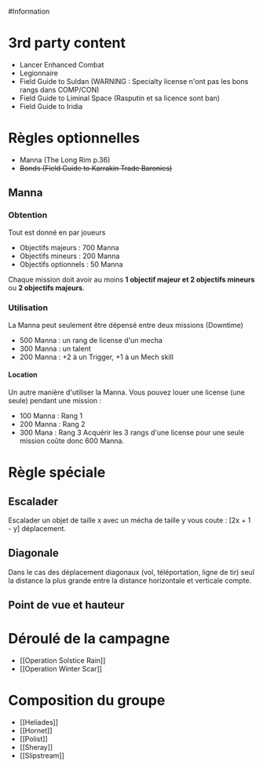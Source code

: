 #Information
# 3rd party content
- Lancer Enhanced Combat
- Legionnaire
- Field Guide to Suldan (WARNING : Specialty license n'ont pas les bons rangs dans COMP/CON)
- Field Guide to Liminal Space (Rasputin et sa licence sont ban)
- Field Guide to Iridia

# Règles optionnelles
- Manna (The Long Rim p.36)
- ~~Bonds (Field Guide to Karrakin Trade Baronies)~~

## Manna
### Obtention
Tout est donné en par joueurs
- Objectifs majeurs : 700 Manna 
- Objectifs mineurs :  200 Manna
- Objectifs optionnels : 50 Manna

Chaque mission doit avoir au moins **1 objectif majeur et 2 objectifs mineurs** ou **2 objectifs majeurs**.

### Utilisation
La Manna peut seulement être dépensé entre deux missions (Downtime)
- 500 Manna : un rang de license d'un mecha
- 300 Manna : un talent
- 200 Manna : +2 à un Trigger, +1 à un Mech skill

#### Location
Un autre manière d'utiliser la Manna. Vous pouvez louer une license (une seule) pendant une mission : 
- 100 Manna : Rang 1
- 200 Manna : Rang 2
- 300 Mana : Rang 3
Acquérir les 3 rangs d'une license pour une seule mission coûte donc 600 Manna.

# Règle spéciale
## Escalader 

Escalader un objet de taille x avec un mécha de taille y vous coute : [2x + 1 - y] déplacement.

## Diagonale

Dans le cas des déplacement diagonaux (vol, téléportation, ligne de tir) seul la distance la plus grande entre la distance horizontale et verticale compte.

## Point de vue et hauteur

# Déroulé de la campagne
- [[Operation Solstice Rain]]
- [[Operation Winter Scar]]

# Composition du groupe
- [[Heliades]]
- [[Hornet]]
- [[Polist]]
- [[Sheray]]
- [[Slipstream]]